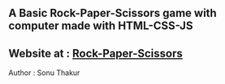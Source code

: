 A Basic Rock-Paper-Scissors game with computer made with HTML-CSS-JS
---
Website at : [Rock-Paper-Scissors](https://sonuthakur03.github.io/Rock-Paper-Scissors/)
---
Author : Sonu Thakur